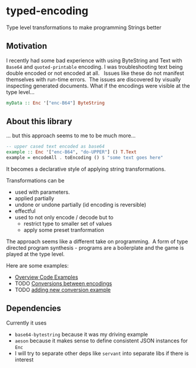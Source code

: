 # typed-encoding
Type level transformations to make programming Strings better

## Motivation
I recently had some bad experience with using ByteString and Text with `Base64` and
`quoted-printable` encoding.
I was troubleshooting text being double encoded or not encoded at all.   
Issues like these do not manifest themselves with run-time errors.  The issues are discovered by visually inspecting generated documents.
What if the encodings were visible at the type level...

```Haskell
myData :: Enc '["enc-B64"] ByteString
```

## About this library
... but this approach seems to me to be much more...

```Haskell
-- upper cased text encoded as base64
example :: Enc '["enc-B64", "do-UPPER"] () T.Text
example = encodeAll . toEncoding () $ "some text goes here"
```
It becomes a declarative style of applying string transformations.

Transformations can be
   - used with parameters.
   - applied partially
   - undone or undone partially (id encoding is reversible)
   - effectful
   - used to not only encode / decode but to
       * restrict type to smaller set of values
       * apply some preset tranformation
        
The approach seems like a different take on programming. 
A form of type directed program synthesis - programs are a boilerplate and the game is played at the type level. 

Here are some examples:
   - [Overview Code Examples](src/Examples_Intro.hs)
   - TODO [Conversions between encodings](src/Examples_Conversions.hs)
   - TODO [adding new conversion example](src/Examples_Conversions.hs)

## Dependencies

Currently it uses
   - `base64-bytestring` because it was my driving example
   - `aeson` because it makes sense to define consistent JSON instances for `Enc`
   - I will try to separate other deps like `servant` into separate libs if there is interest

